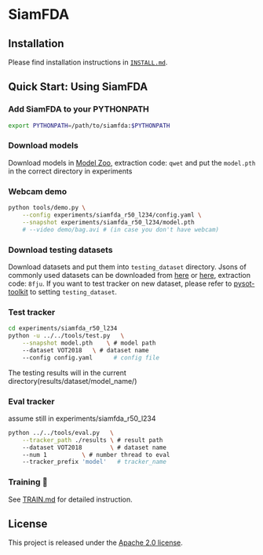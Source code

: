 # SiamFDA




## Installation

Please find installation instructions in [`INSTALL.md`](INSTALL.md).

## Quick Start: Using SiamFDA

### Add SiamFDA to your PYTHONPATH

```bash
export PYTHONPATH=/path/to/siamfda:$PYTHONPATH
```

### Download models

Download models in [Model Zoo](https://pan.baidu.com/s/1LTyUgXExO7Ybs-8l-cENRg), extraction code: `qwet` and put the `model.pth` in the correct directory in experiments

### Webcam demo

```bash
python tools/demo.py \
    --config experiments/siamfda_r50_l234/config.yaml \
    --snapshot experiments/siamfda_r50_l234/model.pth
    # --video demo/bag.avi # (in case you don't have webcam)
```

### Download testing datasets

Download datasets and put them into `testing_dataset` directory. Jsons of commonly used datasets can be downloaded from [here](https://drive.google.com/drive/folders/10cfXjwQQBQeu48XMf2xc_W1LucpistPI) or [here](https://pan.baidu.com/s/1et_3n25ACXIkH063CCPOQQ), extraction code: `8fju`. If you want to test tracker on new dataset, please refer to [pysot-toolkit](https://github.com/StrangerZhang/pysot-toolkit) to setting `testing_dataset`. 

### Test tracker

```bash
cd experiments/siamfda_r50_l234
python -u ../../tools/test.py 	\
	--snapshot model.pth 	\ # model path
	--dataset VOT2018 	\ # dataset name
	--config config.yaml	  # config file
```

The testing results will in the current directory(results/dataset/model_name/)

### Eval tracker

assume still in experiments/siamfda_r50_l234

``` bash
python ../../tools/eval.py 	 \
	--tracker_path ./results \ # result path
	--dataset VOT2018        \ # dataset name
	--num 1 		 \ # number thread to eval
	--tracker_prefix 'model'   # tracker_name
```

###  Training :wrench:

See [TRAIN.md](TRAIN.md) for detailed instruction.

## License

This project is released under the [Apache 2.0 license](LICENSE). 

